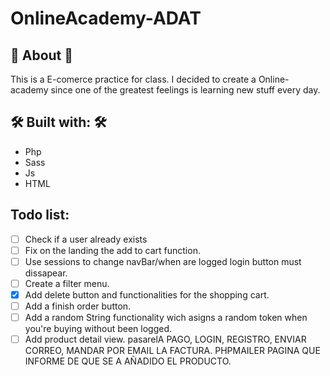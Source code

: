 # OnlineAcademy-ADAT

## 📢 About 📢

This is a E-comerce practice for class. I decided to create a Online-academy since one of the greatest feelings is learning new stuff every day.

## 🛠️ Built with: 🛠️

- Php
- Sass
- Js
- HTML

## Todo list:

- [ ] Check if a user already exists
- [ ] Fix on the landing the add to cart function.
- [ ] Use sessions to change navBar/when are logged login button must dissapear.
- [ ] Create a filter menu.
- [x] Add delete button and functionalities for the shopping cart.
- [ ] Add a finish order button.
- [ ] Add a random String functionality wich asigns a random token when
      you're buying without been logged.
- [ ] Add product detail view.
      pasarelA PAGO, LOGIN, REGISTRO, ENVIAR CORREO, MANDAR POR EMAIL LA FACTURA. PHPMAILER
      PAGINA QUE INFORME DE QUE SE A AÑADIDO EL PRODUCTO.
